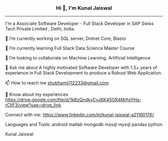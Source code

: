 <div >
  <h3 style="text-align: center;">Hi 👋, I'm Kunal Jaiswal</h3>
</div>
<hr>
I'm a Associate Software Developer - Full Stack Developer in SAP Swiss Tech Private Limited , Delhi, India.


🔭 I’m currently working on SQL server, Dotnet Core, Blazor

🌱 I’m currently learning Full Stack Data Science Master Course

👯 I’m looking to collaborate on Machine Learning, Artificial Intelligence

💬 Ask me about A highly motivated Software Developer with 1.5+ years of experience in Full Stack Development to produce a Robust Web Application. 

📫 How to reach me shubhamjj112233@gmail.com

📄 Know about my experiences https://drive.google.com/file/d/1kBzQndkyCyJ6K45GR4MrfgYHa-rCIiF3/view?usp=drive_link

Connect with me:
https://www.linkedin.com/in/kunal-jaiswal-a21160176/

Languages and Tools:
android matlab mongodb mssql mysql pandas python

Kunal Jaiswal
